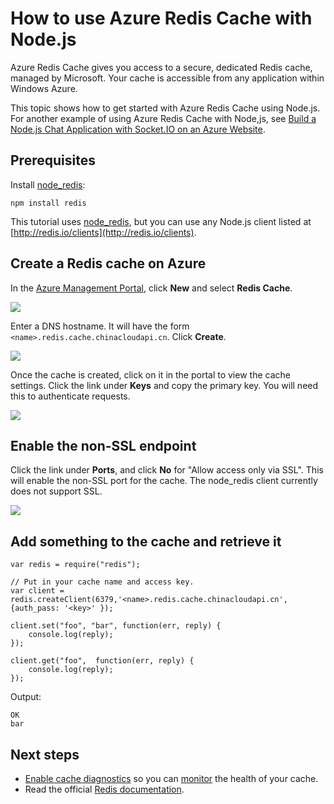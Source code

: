 <properties 
   pageTitle="How to use Azure Redis Cache with Node.js" 
   description="Get started with Azure Redis Cache using Node.js and node_redis." 
   services="redis-cache" 
   documentationCenter="" 
   authors="MikeWasson" 
   manager="wpickett" 
   editor=""/>

<tags
   ms.service="cache"
   ms.date="04/30/2015"
   wacn.date=""/>

# How to use Azure Redis Cache with Node.js 

Azure Redis Cache gives you access to a secure, dedicated Redis cache, managed by Microsoft. Your cache is accessible from any application within Windows Azure.

This topic shows how to get started with Azure Redis Cache using Node.js. For another example of using Azure Redis Cache with Node,js, see [Build a Node.js Chat Application with Socket.IO on an Azure Website][].


## Prerequisites

Install [node_redis](https://github.com/mranney/node_redis):

    npm install redis

This tutorial uses [node_redis](https://github.com/mranney/node_redis), but you can use any Node.js client listed at [http://redis.io/clients](http://redis.io/clients).

## Create a Redis cache on Azure

In the [Azure Management Portal](http://manage.windowsazure.cn), click **New** and select **Redis Cache**. 

  ![][1]

Enter a DNS hostname. It will have the form `<name>.redis.cache.chinacloudapi.cn`. Click **Create**.

  ![][2]


Once the cache is created, click on it in the portal to view the cache settings. Click the link under **Keys** and copy the primary key. You will need this to authenticate requests.

  ![][4]


## Enable the non-SSL endpoint


Click the link under **Ports**, and click **No** for "Allow access only via SSL". This will enable the non-SSL port for the cache. The node_redis client currently does not support SSL.

  ![][3]


## Add something to the cache and retrieve it

	var redis = require("redis");
	
    // Put in your cache name and access key.
	var client = redis.createClient(6379,'<name>.redis.cache.chinacloudapi.cn', {auth_pass: '<key>' });
	
	client.set("foo", "bar", function(err, reply) {
	    console.log(reply);
	});
	
	client.get("foo",  function(err, reply) {
	    console.log(reply);
	});
    

Output:

	OK
	bar


## Next steps

- [Enable cache diagnostics](https://msdn.microsoft.com/zh-cn/library/azure/dn763945.aspx#EnableDiagnostics) so you can [monitor](https://msdn.microsoft.com/zh-cn/library/azure/dn763945.aspx) the health of your cache. 
- Read the official [Redis documentation](http://redis.io/documentation).


<!--Image references-->
[1]: ./media/cache-nodejs-get-started/cache01.png
[2]: ./media/cache-nodejs-get-started/cache02.png
[3]: ./media/cache-nodejs-get-started/cache03.png
[4]: ./media/cache-nodejs-get-started/cache04.png

[Build a Node.js Chat Application with Socket.IO on an Azure Website]: web-sites-nodejs-chat-app-socketio

